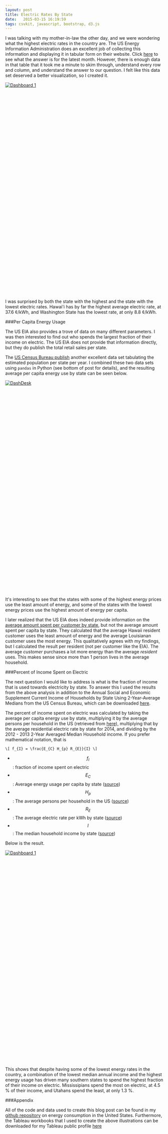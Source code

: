 ```yaml
---
layout: post
title: Electric Rates By State
date:   2015-03-15 16:19:59
tags: csvkit, javascript, bootstrap, d3.js
---
```


I was talking with my mother-in-law the other day, and we were wondering what
the highest electric rates in the country are. The US Energy Information
Administration does an excellent job of collecting this information and
displaying it in tabular form on their website. Click [here][eiamon] to see
what the answer is for the latest month. However, there is enough data in that
table that it took me a minute to skim through, understand every row and
column, and understand the answer to our question. I felt like this data set
deserved a better visualization, so I created it.

<script type='text/javascript' src='https://public.tableau.com/javascripts/api/viz_v1.js'></script><div class='tableauPlaceholder' style='width: 1004px; height: 675px;'><noscript><a href='#'><img alt='Dashboard 1 ' src='https:&#47;&#47;public.tableau.com&#47;static&#47;images&#47;el&#47;electricRatesByState201411&#47;Dashboard1&#47;1_rss.png' style='border: none' /></a></noscript><object class='tableauViz' width='1004' height='675' style='display:none;'><param name='host_url' value='https%3A%2F%2Fpublic.tableau.com%2F' /> <param name='site_root' value='' /><param name='name' value='electricRatesByState201411&#47;Dashboard1' /><param name='tabs' value='no' /><param name='toolbar' value='yes' /><param name='static_image' value='https:&#47;&#47;public.tableau.com&#47;static&#47;images&#47;el&#47;electricRatesByState201411&#47;Dashboard1&#47;1.png' /> <param name='animate_transition' value='yes' /><param name='display_static_image' value='yes' /><param name='display_spinner' value='yes' /><param name='display_overlay' value='yes' /><param name='display_count' value='yes' /><param name='showVizHome' value='no' /><param name='showTabs' value='y' /></object></div>

I was surprised by both the state with the highest and the state with the
lowest electric rates. Hawai'i has by far the highest average electric rate,
 at 37.6 ¢/kWh, and Washington State has the lowest rate, at only 8.8 ¢/kWh.

###Per Capita Energy Usage

The US EIA also provides a trove of data on many different parameters. I was
then interested to find out who spends the largest fraction of their income
on electric. The US EIA does not provide that information directly, but they
do publish the total retail sales per state.

The [US Census Bureau publish][uscbpops] another excellent data set tabulating
the estimated population per state per year. I combined these two data sets
using `pandas` in Python (see bottom of post for details),
and the resulting average per capita energy use by state can be seen below.

<script type='text/javascript' src='https://public.tableau.com/javascripts/api/viz_v1.js'></script><div class='tableauPlaceholder' style='width: 1004px; height: 675px;'><noscript><a href='#'><img alt='DashDesk ' src='https:&#47;&#47;public.tableau.com&#47;static&#47;images&#47;en&#47;energyUsagePerCap201411YTD&#47;DashDesk&#47;1_rss.png' style='border: none' /></a></noscript><object class='tableauViz' width='1004' height='675' style='display:none;'><param name='host_url' value='https%3A%2F%2Fpublic.tableau.com%2F' /> <param name='site_root' value='' /><param name='name' value='energyUsagePerCap201411YTD&#47;DashDesk' /><param name='tabs' value='no' /><param name='toolbar' value='yes' /><param name='static_image' value='https:&#47;&#47;public.tableau.com&#47;static&#47;images&#47;en&#47;energyUsagePerCap201411YTD&#47;DashDesk&#47;1.png' /> <param name='animate_transition' value='yes' /><param name='display_static_image' value='yes' /><param name='display_spinner' value='yes' /><param name='display_overlay' value='yes' /><param name='display_count' value='yes' /><param name='showVizHome' value='no' /><param name='showTabs' value='y' /></object></div>

It's interesting to see that the states with some of
the highest energy prices use the least amount of energy, and some of the
states with the lowest energy prices use the highest amount of energy per
capita.

I later realized that the US EIA does indeed provide information on
the [average amount spent per customer by state][useiapercust], but
not the average amount spent per capita by state. They calculated that
the average Hawaii resident customer uses the least amount of energy and the
average Louisianan customer uses the most energy. This qualitatively agrees
with my findings, but I calculated the result per resident (not per
customer like the EIA).
The average *customer* purchases a lot more energy than the average
*resident* uses. This makes sense since more than 1 person lives in the
average household.

###Percent of Income Spent on Electric

The next question I would like to address is what is the fraction of income
that is used towards electricity by state. To answer this I used the results
from the above analysis in addition to the Annual Social and Economic
Supplement Current Income of Households by State Using 2-Year-Average
Medians from the US Census Bureau, which can be downloaded [here][uscbincome].

The percent of income spent on electric was calculated by taking the average
per capita energy use by state, multiplying it by the average persons per
household in the US (retrieved from [here][uscbpph]), multiplying that by the
average residential electric rate by state for 2014, and dividing by the 2012 -
 2013 2-Year Averaged Median Household income. If you prefer mathematical
notation, that is

 `\[
 f_{I} = \frac{E_{C} H_{p} R_{E}}{I}
 \]`

- $$f_{I}$$: fraction of income spent on electric
- $$E_{C}$$: Average energy usage per capita by state ([source][eiamon])
- $$H_{p}$$: The average persons per household in the US ([source][uscbpph])
- $$R_{E}$$: The average electric rate per kWh by state ([source][eiamon])
- $$I$$: The median household income by state ([source][uscbincome])

 Below is the result.

<script type='text/javascript' src='https://public.tableau.com/javascripts/api/viz_v1.js'></script><div class='tableauPlaceholder' style='width: 1004px; height: 675px;'><noscript><a href='#'><img alt='Dashboard 1 ' src='https:&#47;&#47;public.tableau.com&#47;static&#47;images&#47;el&#47;electricPercentSpent&#47;Dashboard1&#47;1_rss.png' style='border: none' /></a></noscript><object class='tableauViz' width='1004' height='675' style='display:none;'><param name='host_url' value='https%3A%2F%2Fpublic.tableau.com%2F' /> <param name='site_root' value='' /><param name='name' value='electricPercentSpent&#47;Dashboard1' /><param name='tabs' value='no' /><param name='toolbar' value='yes' /><param name='static_image' value='https:&#47;&#47;public.tableau.com&#47;static&#47;images&#47;el&#47;electricPercentSpent&#47;Dashboard1&#47;1.png' /> <param name='animate_transition' value='yes' /><param name='display_static_image' value='yes' /><param name='display_spinner' value='yes' /><param name='display_overlay' value='yes' /><param name='display_count' value='yes' /><param name='showVizHome' value='no' /><param name='showTabs' value='y' /></object></div>

This shows that despite having some of the lowest energy rates in the country,
a combination of the lowest median annual income and the highest energy usage
has driven many southern states to spend the highest fraction of their income
on electric. Mississipians spend the most on electric, at 4.5 % of their
income, and Utahans spend the least, at only 1.3 %.

###Appendix

All of the code and data used to create this blog post can be found in my
[github repository][ghelectric]
 on energy consumption in the United States. Furthermore, the Tableau
 workbooks that I used to create the above
illustrations can be downloaded for my Tableau public profile [here][tabpub]


[eiamon]: http://www.eia.gov/electricity/monthly/epm_table_grapher.cfm?t=epmt_5_6_a
[uscbpops]: http://www.census.gov/popest/data/national/totals/2014/index.html
[ghelectric]: https://github.com/mattgiguere/electric
[useiapercust]: http://www.eia.gov/tools/faqs/faq.cfm?id=97&t=3
[uscbincome]: http://www.census.gov/hhes/www/income/data/statemedian/
[uscbpph]: http://quickfacts.census.gov/qfd/states/00000.html
[tabpub]: https://public.tableau.com/profile/mattgiguere#!/
